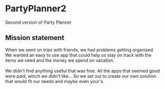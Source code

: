 # **PartyPlanner2**
Second version of Party Planner
## Mission statement
When we went on trips with friends, we had problems getting organized. We wanted an easy to use app that could help us stay on track with the items we need and the money we spend on vacation.
<br>
<br>
We didn't find anything useful that was free. All the apps that seemed good were paid, which we didn't like... So we set out to create our own solution that would fit our needs and maybe even your's.
